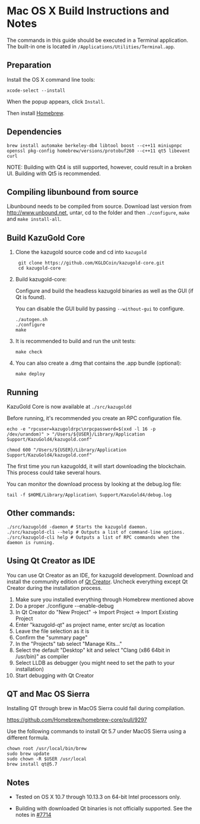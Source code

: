 Mac OS X Build Instructions and Notes
====================================
The commands in this guide should be executed in a Terminal application.
The built-in one is located in `/Applications/Utilities/Terminal.app`.

Preparation
-----------
Install the OS X command line tools:

`xcode-select --install`

When the popup appears, click `Install`.

Then install [Homebrew](http://brew.sh).

Dependencies
----------------------

    brew install automake berkeley-db4 libtool boost --c++11 miniupnpc openssl pkg-config homebrew/versions/protobuf260 --c++11 qt5 libevent curl

NOTE: Building with Qt4 is still supported, however, could result in a broken UI. Building with Qt5 is recommended.

Compiling libunbound from source
----------------------

Libunbound needs to be compiled from source. Download last version from http://www.unbound.net, untar, cd to the folder and then `./configure`, `make` and `make install-all`.

Build KazuGold Core
------------------------

1. Clone the kazugold source code and cd into `kazugold`

        git clone https://github.com/KGLDCoin/kazugold-core.git
        cd kazugold-core

2.  Build kazugold-core:

    Configure and build the headless kazugold binaries as well as the GUI (if Qt is found).

    You can disable the GUI build by passing `--without-gui` to configure.

        ./autogen.sh
        ./configure
        make

3.  It is recommended to build and run the unit tests:

        make check

4.  You can also create a .dmg that contains the .app bundle (optional):

        make deploy

Running
-------

KazuGold Core is now available at `./src/kazugoldd`

Before running, it's recommended you create an RPC configuration file.

    echo -e "rpcuser=kazugoldrpc\nrpcpassword=$(xxd -l 16 -p /dev/urandom)" > "/Users/${USER}/Library/Application Support/KazuGold4/kazugold.conf"

    chmod 600 "/Users/${USER}/Library/Application Support/KazuGold4/kazugold.conf"

The first time you run kazugoldd, it will start downloading the blockchain. This process could take several hours.

You can monitor the download process by looking at the debug.log file:

    tail -f $HOME/Library/Application\ Support/KazuGold4/debug.log

Other commands:
-------

    ./src/kazugoldd -daemon # Starts the kazugold daemon.
    ./src/kazugold-cli --help # Outputs a list of command-line options.
    ./src/kazugold-cli help # Outputs a list of RPC commands when the daemon is running.

Using Qt Creator as IDE
------------------------
You can use Qt Creator as an IDE, for kazugold development.
Download and install the community edition of [Qt Creator](https://www.qt.io/download/).
Uncheck everything except Qt Creator during the installation process.

1. Make sure you installed everything through Homebrew mentioned above
2. Do a proper ./configure --enable-debug
3. In Qt Creator do "New Project" -> Import Project -> Import Existing Project
4. Enter "kazugold-qt" as project name, enter src/qt as location
5. Leave the file selection as it is
6. Confirm the "summary page"
7. In the "Projects" tab select "Manage Kits..."
8. Select the default "Desktop" kit and select "Clang (x86 64bit in /usr/bin)" as compiler
9. Select LLDB as debugger (you might need to set the path to your installation)
10. Start debugging with Qt Creator

QT and Mac OS Sierra
--------------------

Installing QT through brew in MacOS Sierra could fail during compilation.

https://github.com/Homebrew/homebrew-core/pull/9297

Use the following commands to install Qt 5.7 under MacOS Sierra using a different formula.

    chown root /usr/local/bin/brew
    sudo brew update
    sudo chown -R $USER /usr/local
    brew install qt@5.7

Notes
-----

* Tested on OS X 10.7 through 10.13.3 on 64-bit Intel processors only.

* Building with downloaded Qt binaries is not officially supported. See the notes in [#7714](https://github.com/kazugold/kazugold/issues/7714)
